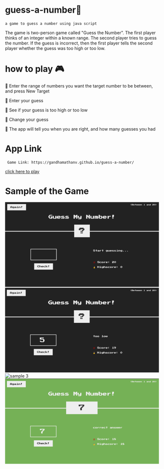 # guess-a-number💯
    a game to guess a number using java script


The game is two-person game called "Guess the Number". The first player thinks of an integer within a known range. The second player tries to guess the number. If the guess is incorrect, then the first player tells the second player whether the guess was too high or too low.


# how to play 🎮

  📍 Enter the range of numbers you want the target number to be between, and press New Target

  📍 Enter your guess

  📍 See if your guess is too high or too low

  📍 Change your guess

  📍 The app will tell you when you are right, and how many guesses you had
  
# App Link
   
     Game Link: https://gandhamathanv.github.io/guess-a-number/
     
<a href="https://gandhamathanv.github.io/guess-a-number/">click here to play</a>



# Sample of the Game

<img src="./samples/Screenshot 2023-01-26 at 10.22.08 PM.png" alt="sample 1" />

<img src="./samples/Screenshot 2023-01-26 at 10.28.15 PM.png" alt="sample 2" />

<img src="./samples/Screenshot 2023-01-26 at 10.22.35 PM.png" alt="sample 3" />

<img src="./samples/Screenshot 2023-01-26 at 10.22.47 PM.png" alt="sample 4" />
